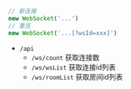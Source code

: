 ```ts
// 新连接
new WebSocket('...')
// 重连
new WebSocket('...[?wsId=xxx]')
```

- `/api`
    - `/ws/count` 获取连接数
    - `/ws/wsList` 获取连接id列表
    - `/ws/roomList` 获取房间id列表